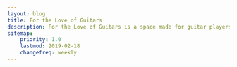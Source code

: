 ```yaml
---
layout: blog
title: For the Love of Guitars
description: For the Love of Guitars is a space made for guitar players, music lovers, future rock stars and guitar fans worldwide.
sitemap:
    priority: 1.0
    lastmod: 2019-02-18
    changefreq: weekly
---
```

